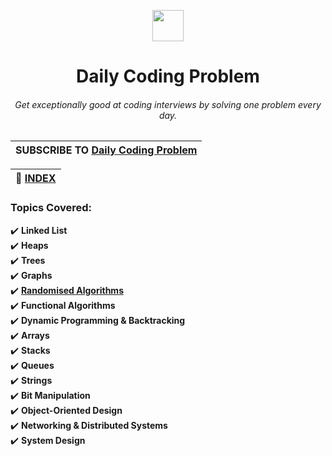 <p align="center"><a href="https://www.dailycodingproblem.com/"><img src="https://github.com/menobleknight/Daily-Coding-Problem/blob/master/dailycodingproblem.png" width="50" height="50"></a></p>
<h1 align="center"> Daily Coding Problem</h1>
<h6 align="center">Get <em>exceptionally</em> good at coding interviews by solving one problem every day.</h6>

<!-- all problems and solution are here - https://github.com/vineetjohn/daily-coding-problem, https://dev.to/cwetanow/daily-coding-problem-1-23e0 -->

|**SUBSCRIBE TO [Daily Coding Problem](https://www.dailycodingproblem.com/)**|
|----------------------------------------------------------------------------|
 
|**:file_folder: [INDEX](https://github.com/theInvincible/Daily-Coding-Problem/blob/master/Collection/INDEX.md)**|
|----------------------------------------------------------------------------------------------------------------|

### Topics Covered:
:heavy_check_mark: **Linked List**  
:heavy_check_mark: **Heaps**  
:heavy_check_mark: **Trees**  
:heavy_check_mark: **Graphs**  
:heavy_check_mark: **[Randomised Algorithms](https://www.geeksforgeeks.org/randomized-algorithms/)**  
:heavy_check_mark: **Functional Algorithms**  
:heavy_check_mark: **Dynamic Programming & Backtracking**  
:heavy_check_mark: **Arrays**    
:heavy_check_mark: **Stacks**  
:heavy_check_mark: **Queues**  
:heavy_check_mark: **Strings**  
:heavy_check_mark: **Bit Manipulation**  
:heavy_check_mark: **Object-Oriented Design**  
:heavy_check_mark: **Networking & Distributed Systems**  
:heavy_check_mark: **System Design**  
